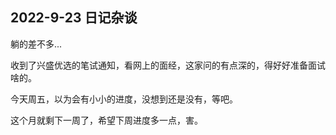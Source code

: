 ## 2022-9-23 日记杂谈

躺的差不多...

收到了兴盛优选的笔试通知，看网上的面经，这家问的有点深的，得好好准备面试啥的。

今天周五，以为会有小小的进度，没想到还是没有，等吧。

这个月就剩下一周了，希望下周进度多一点，害。
